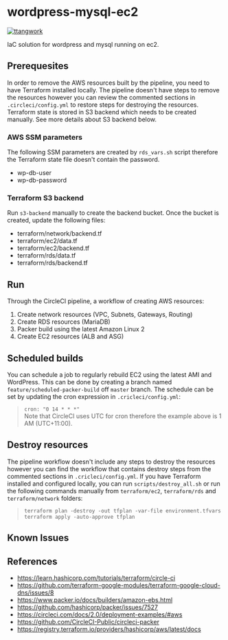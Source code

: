 # wordpress-mysql-ec2

[![ttangwork](https://circleci.com/gh/ttangwork/wordpress-mysql-ec2.svg?style=svg)](https://circleci.com/gh/ttangwork/wordpress-mysql-ec2)

IaC solution for wordpress and mysql running on ec2.

## Prerequesites

In order to remove the AWS resources built by the pipeline, you need to have Terraform installed locally. The pipeline doesn't have steps to remove the resources however you can review the commented sections in `.circleci/config.yml` to restore steps for destroying the resources.  
Terraform state is stored in S3 backend which needs to be created manually. See more details about S3 backend below.

### AWS SSM parameters

The following SSM parameters are created by `rds_vars.sh` script therefore the Terraform state file doesn't contain the password.

* wp-db-user
* wp-db-password

### Terraform S3 backend

Run `s3-backend` manually to create the backend bucket. Once the bucket is created, update the following files:

* terraform/network/backend.tf
* terraform/ec2/data.tf
* terraform/ec2/backend.tf
* terraform/rds/data.tf
* terraform/rds/backend.tf

## Run

Through the CircleCI pipeline, a workflow of creating AWS resources:

1. Create network resources (VPC, Subnets, Gateways, Routing)
2. Create RDS resources (MariaDB)
3. Packer build using the latest Amazon Linux 2
4. Create EC2 resources (ALB and ASG)

## Scheduled builds

You can schedule a job to regularly rebuild EC2 using the latest AMI and WordPress. This can be done by creating a branch named `feature/scheduled-packer-build` off `master` branch. The schedule can be set by updating the cron expression in `.cricleci/config.yml`:  
> `cron: "0 14 * * *"`  
Note that CircleCI uses UTC for cron therefore the example above is 1 AM (UTC+11:00).

## Destroy resources

The pipeline workflow doesn't include any steps to destroy the resources however you can find the workflow that contains destroy steps from the commented sections in `.cricleci/config.yml`. If you have Terraform installed and configured locally, you can run `scripts/destroy_all.sh` or run the following commands manually from `terraform/ec2`, `terraform/rds` and `terraform/network` folders:  
> `terraform plan -destroy -out tfplan -var-file environment.tfvars`  
> `terraform apply -auto-approve tfplan`

## Known Issues

## References

* <https://learn.hashicorp.com/tutorials/terraform/circle-ci>
* <https://github.com/terraform-google-modules/terraform-google-cloud-dns/issues/8>
* <https://www.packer.io/docs/builders/amazon-ebs.html>
* <https://github.com/hashicorp/packer/issues/7527>
* <https://circleci.com/docs/2.0/deployment-examples/#aws>
* <https://github.com/CircleCI-Public/circleci-packer>
* <https://registry.terraform.io/providers/hashicorp/aws/latest/docs>
